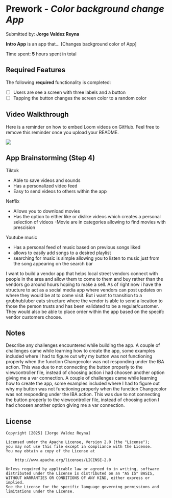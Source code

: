 # Prework - *Color background change App*

Submitted by: **Jorge Valdez Reyna**

**Intro App** is an app that... [Changes background color of App] 

Time spent: **5** hours spent in total

## Required Features

The following **required** functionality is completed:

- [ ] Users are see a screen with three labels and a button
- [ ] Tapping the button changes the screen color to a random color
 
## Video Walkthrough

Here is a reminder on how to embed Loom videos on GitHub. Feel free to remove this reminder once you upload your README. 

<a href="https://www.loom.com/share/f69c71c7339248d18a9bfb9f8768260b">
      <img style="max-width:300px;" src="https://cdn.loom.com/sessions/thumbnails/f69c71c7339248d18a9bfb9f8768260b-b88114fcfdf3f2b4-full-play.gif">
</a>

## App Brainstorming (Step 4)

Tiktok
- Able to save videos and sounds
- Has a personalized video feed
- Easy to send videos to others within the app

Netflix
- Allows you to download movies
- Has the option to either like or dislike videos which creates a personal selection of videos
-Movie are in categories allowing to find movies with prescision

Youtube music
- Has a personal feed of music based on previous songs liked
- allows to easily add songs to a desired playlist
- searching for music is simple allowing you to listen to music just from the song appearing on the search bar

I want to build a vendor app that helps local street vendors connect with people in the area and allow them to come to them and buy rather than the vendors go around hours hoping to make a sell. As of right now i have the structure to act as a social media app where vendors can post updates on where they would be at to come visit. But i want to transition to a grubhub/uber eats structure where the vendor is able to send a location to those the person trusts and has been validated to be a regular/customer. They would also be able to place order within the app based on the specifc vendor customers choose. 


## Notes

Describe any challenges encountered while building the app.
A couple of challenges came while learning how to create the app, some examples included where I had to figure out why my button was not functioning properly when the function Changecolor was not responding under the IBA action. This was due to not connecting the button properly to the viewcontroller file, instead of choosing action i had choosen another option giving me a var connection.
A couple of challenges came while learning how to create the app, some examples included where I had to figure out why my button was not functioning properly when the function Changecolor was not responding under the IBA action. This was due to not connecting the button properly to the viewcontroller file, instead of choosing action I had choosen another option giving me a var connection.

## License

    Copyright [2025] [Jorge Valdez Reyna]

    Licensed under the Apache License, Version 2.0 (the "License");
    you may not use this file except in compliance with the License.
    You may obtain a copy of the License at

        http://www.apache.org/licenses/LICENSE-2.0

    Unless required by applicable law or agreed to in writing, software
    distributed under the License is distributed on an "AS IS" BASIS,
    WITHOUT WARRANTIES OR CONDITIONS OF ANY KIND, either express or implied.
    See the License for the specific language governing permissions and
    limitations under the License.
